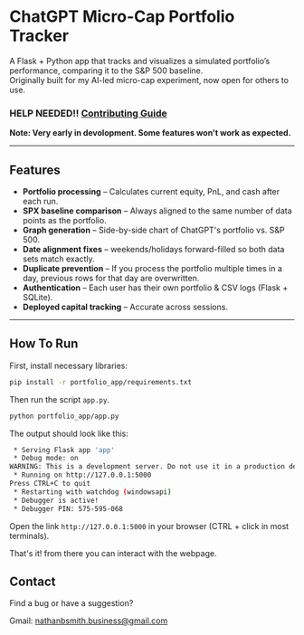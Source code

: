 # ChatGPT Micro-Cap Portfolio Tracker

A Flask + Python app that tracks and visualizes a simulated portfolio’s performance, comparing it to the S&P 500 baseline.  
Originally built for my AI-led micro-cap experiment, now open for others to use.

### HELP NEEDED!! [Contributing Guide](https://github.com/LuckyOne7777/ChatGPT-Portfolio-Overhaul/blob/main/CONTRIBUTING.md)

**Note: Very early in devolopment. Some features won't work as expected.**

---

## Features
- **Portfolio processing** – Calculates current equity, PnL, and cash after each run.
- **SPX baseline comparison** – Always aligned to the same number of data points as the portfolio.
- **Graph generation** – Side-by-side chart of ChatGPT's portfolio vs. S&P 500.
- **Date alignment fixes** – weekends/holidays forward-filled so both data sets match exactly.
- **Duplicate prevention** – If you process the portfolio multiple times in a day, previous rows for that day are overwritten.
- **Authentication** – Each user has their own portfolio & CSV logs (Flask + SQLite).
- **Deployed capital tracking** – Accurate across sessions.

---

## How To Run
First, install necessary libraries:

```bash
pip install -r portfolio_app/requirements.txt
```

Then run the script `app.py`.

```bash
python portfolio_app/app.py
```

The output should look like this:
```bash
 * Serving Flask app 'app'
 * Debug mode: on
WARNING: This is a development server. Do not use it in a production deployment. Use a production WSGI server instead.
 * Running on http://127.0.0.1:5000
Press CTRL+C to quit
 * Restarting with watchdog (windowsapi)
 * Debugger is active!
 * Debugger PIN: 575-595-068
```

Open the link `http://127.0.0.1:5000` in your browser (CTRL + click in most terminals).

That's it! from there you can interact with the webpage.

## Contact

Find a bug or have a suggestion?

Gmail: nathanbsmith.business@gmail.com 





